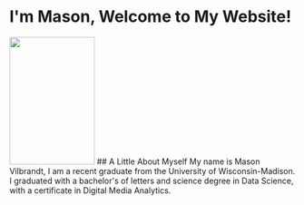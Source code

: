 # I'm Mason, Welcome to My Website!
<img src = "https://github.com/user-attachments/assets/3b5af849-4cf1-4207-b026-9cf3f946a741" width = "150" height = "225" />
## A Little About Myself
My name is Mason Vilbrandt, I am a recent graduate from the University of Wisconsin-Madison. I graduated with a bachelor's of letters and science degree in Data Science, with a certificate in Digital Media Analytics.

